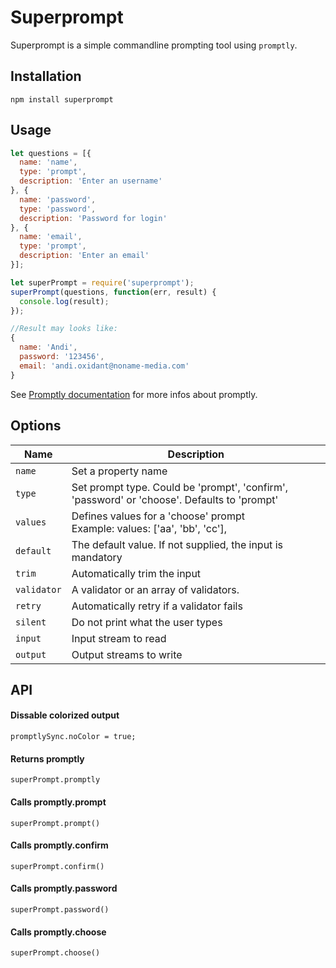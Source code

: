 Superprompt
=============

Superprompt is a simple commandline prompting tool using `promptly`.

Installation
------------

`npm install superprompt`

Usage
-----

```js
let questions = [{
  name: 'name',
  type: 'prompt',
  description: 'Enter an username'
}, {
  name: 'password',
  type: 'password',
  description: 'Password for login'
}, {
  name: 'email',
  type: 'prompt',
  description: 'Enter an email'
}];

let superPrompt = require('superprompt');
superPrompt(questions, function(err, result) {
  console.log(result);
});

//Result may looks like:
{
  name: 'Andi',
  password: '123456',
  email: 'andi.oxidant@noname-media.com'
}
```

See [Promptly documentation](https://github.com/IndigoUnited/node-promptly) for more infos about promptly.



Options
-------

 Name | Description
 ---|---
 `name` | Set a property name
 `type` | Set prompt type. Could be 'prompt', 'confirm', 'password' or 'choose'. Defaults to 'prompt'
 `values` | Defines values for a 'choose' prompt <br>Example: values: ['aa', 'bb', 'cc'],
 `default` |  The default value. If not supplied, the input is mandatory
 `trim` |  Automatically trim the input
 `validator` |  A validator or an array of validators.
 `retry` |  Automatically retry if a validator fails
 `silent` |  Do not print what the user types
 `input` |  Input stream to read
 `output` |  Output streams to write


API
---

#### Dissable colorized output
`promptlySync.noColor = true;`

#### Returns promptly
`superPrompt.promptly`

#### Calls promptly.prompt
`superPrompt.prompt()`

#### Calls promptly.confirm
`superPrompt.confirm()`

#### Calls promptly.password
`superPrompt.password()`

#### Calls promptly.choose
`superPrompt.choose()`
